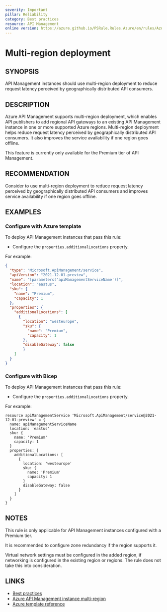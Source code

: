 ```yaml
---
severity: Important
pillar: Reliability
category: Best practices
resource: API Management
online version: https://azure.github.io/PSRule.Rules.Azure/en/rules/Azure.APIM.MultiRegion/
---
```


# Multi-region deployment

## SYNOPSIS

API Management instances should use multi-region deployment to reduce request latency perceived by geographically distributed API consumers.

## DESCRIPTION

Azure API Management supports multi-region deployment, which enables API publishers to add regional API gateways to an existing API Management instance in one or more supported Azure regions. Multi-region deployment helps reduce request latency perceived by geographically distributed API consumers. It also improves the service availability if one region goes offline.

This feature is currently only available for the Premium tier of API Management.

## RECOMMENDATION

Consider to use multi-region deployment to reduce request latency perceived by geographically distributed API consumers and improves service availability if one region goes offline.

## EXAMPLES

### Configure with Azure template

To deploy API Management instances that pass this rule:

- Configure the `properties.additionalLocations` property.

For example:

```json
{
  "type": "Microsoft.ApiManagement/service",
  "apiVersion": "2021-12-01-preview",
  "name": "[parameters('apiManagementServiceName')]",
  "location": "eastus",
  "sku": {
    "name": "Premium",
    "capacity": 1
  },
  "properties": {
    "additionalLocations": [
      {
        "location": "westeurope",
        "sku": {
          "name": "Premium",
          "capacity": 1
        },
        "disableGateway": false
        }
    ]
  }
}
```

### Configure with Bicep

To deploy API Management instances that pass this rule:

- Configure the `properties.additionalLocations` property.

For example:

```bicep
resource apiManagementService 'Microsoft.ApiManagement/service@2021-12-01-preview' = {
  name: apiManagementServiceName
  location: 'eastus'
  sku: {
    name: 'Premium'
    capacity: 1
  }
  properties: {
    additionalLocations: [
      {
        location: 'westeurope'
        sku: {
          name: 'Premium'
          capacity: 1
        }
        disableGateway: false
      }
    ]
  }
}
```

## NOTES

This rule is only applicable for API Management instances configured with a Premium tier.

It is recommended to configure zone redundancy if the region supports it.

Virtual network settings must be configured in the added region, if networking is configured in the existing region or regions. The rule does not take this into consideration.

## LINKS

- [Best practices](https://learn.microsoft.com/azure/architecture/framework/resiliency/design-best-practices)
- [Azure API Management instance multi-region](https://learn.microsoft.com/azure/api-management/api-management-howto-deploy-multi-region)
- [Azure template reference](https://learn.microsoft.com/azure/templates/microsoft.apimanagement/service)
